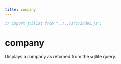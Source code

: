 ```yaml
---
title: company
---
```


```js
// import joblist from "../../src/index.js";
```
# company

Displays a company as returned from the sqllite query.
